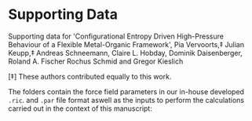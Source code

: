 # Supporting Data

Supporting data for 'Configurational Entropy Driven High-Pressure Behaviour of a Flexible Metal-Organic Framework', Pia Vervoorts,‡ Julian Keupp,‡ Andreas Schneemann, Claire L. Hobday, Dominik Daisenberger, Roland A. Fischer Rochus Schmid and Gregor Kieslich

[‡] These authors contributed equally to this work.

The folders contain the force field parameters in our in-house developed `.ric`. and `.par` file format aswell as the inputs to perform the calculations carried out in the context of this manuscript:


